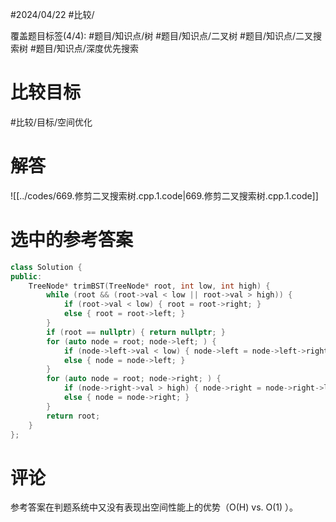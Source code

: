#2024/04/22 #比较/

覆盖题目标签(4/4):  #题目/知识点/树 #题目/知识点/二叉树 #题目/知识点/二叉搜索树 #题目/知识点/深度优先搜索

# 比较目标

#比较/目标/空间优化 

# 解答

![[../codes/669.修剪二叉搜索树.cpp.1.code|669.修剪二叉搜索树.cpp.1.code]]

# 选中的参考答案

```cpp
class Solution {
public:
	TreeNode* trimBST(TreeNode* root, int low, int high) {
		while (root && (root->val < low || root->val > high)) {
			if (root->val < low) { root = root->right; }
			else { root = root->left; }
		}
		if (root == nullptr) { return nullptr; }
		for (auto node = root; node->left; ) {
			if (node->left->val < low) { node->left = node->left->right; }
			else { node = node->left; }
		}
		for (auto node = root; node->right; ) {
			if (node->right->val > high) { node->right = node->right->left; }
			else { node = node->right; }
		}
		return root;
	}
};
```

# 评论

参考答案在判题系统中又没有表现出空间性能上的优势（O(H) vs. O(1) ）。